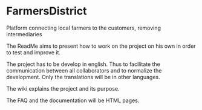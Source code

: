 # FarmersDistrict
Platform connecting local farmers to the customers, removing intermediaries

The ReadMe aims to present how to work on the project on his own in order to test and improve it.

The project has to be develop in english. Thus to facilitate the communication between all collaborators and to normalize the development.
Only the translations will be in other languages.

The wiki explains the project and its purpose.

The FAQ and the documentation will be HTML pages.


